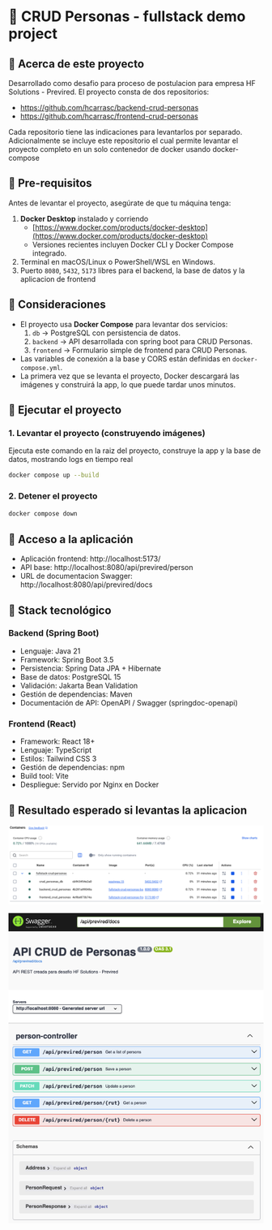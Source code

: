 # 📝 CRUD Personas - fullstack demo project

## 🔹 Acerca de este proyecto

Desarrollado como desafio para proceso de postulacion para empresa HF Solutions - Previred. El proyecto consta de dos repositorios:

- https://github.com/hcarrasc/backend-crud-personas
- https://github.com/hcarrasc/frontend-crud-personas

Cada repositorio tiene las indicaciones para levantarlos por separado. Adicionalmente se incluye este repositorio el cual permite levantar el proyecto completo en un solo contenedor de docker usando docker-compose

## 🔹 Pre-requisitos

Antes de levantar el proyecto, asegúrate de que tu máquina tenga:

1. **Docker Desktop** instalado y corriendo
   - [https://www.docker.com/products/docker-desktop](https://www.docker.com/products/docker-desktop)
   - Versiones recientes incluyen Docker CLI y Docker Compose integrado.
2. Terminal en macOS/Linux o PowerShell/WSL en Windows.
3. Puerto `8080`, `5432`, `5173` libres para el backend, la base de datos y la aplicacion de frontend

## 🔹 Consideraciones

- El proyecto usa **Docker Compose** para levantar dos servicios:
  1. `db` → PostgreSQL con persistencia de datos.
  2. `backend` → API desarrollada con spring boot para CRUD Personas.
  3. `frontend` → Formulario simple de frontend para CRUD Personas.
- Las variables de conexión a la base y CORS están definidas en `docker-compose.yml`.
- La primera vez que se levanta el proyecto, Docker descargará las imágenes y construirá la app, lo que puede tardar unos minutos.

## 🔹 Ejecutar el proyecto

### 1. Levantar el proyecto (construyendo imágenes)

Ejecuta este comando en la raiz del proyecto, construye la app y la base de datos, mostrando logs en tiempo real

```bash
docker compose up --build
```

### 2. Detener el proyecto

```bash
docker compose down
```

## 🔹 Acceso a la aplicación

- Aplicación frontend:
  http://localhost:5173/
- API base:
  http://localhost:8080/api/previred/person
- URL de documentacion Swagger:
  http://localhost:8080/api/previred/docs

## 🔹 Stack tecnológico

### Backend (Spring Boot)

- Lenguaje: Java 21
- Framework: Spring Boot 3.5
- Persistencia: Spring Data JPA + Hibernate
- Base de datos: PostgreSQL 15
- Validación: Jakarta Bean Validation
- Gestión de dependencias: Maven
- Documentación de API: OpenAPI / Swagger (springdoc-openapi)

### Frontend (React)

- Framework: React 18+
- Lenguaje: TypeScript
- Estilos: Tailwind CSS 3
- Gestión de dependencias: npm
- Build tool: Vite
- Despliegue: Servido por Nginx en Docker

## 🔹 Resultado esperado si levantas la aplicacion

![Container running](images-readme/containers.png "Container running")

![api swagger](images-readme/swagger-api.png "api swagger")
